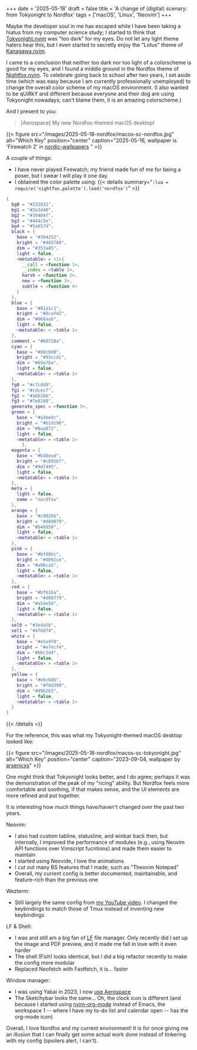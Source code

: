 +++
date = '2025-05-18'
draft = false
title = 'A change of (digital) scenary: from Tokyonight to Nordfox'
tags = ['macOS', 'Linux', 'Neovim']
+++

Maybe the developer soul in me has escaped while I have been taking a hiatus from my computer science study; I started to think that [Tokyonight.nvim](https://github.com/folke/tokyonight.nvim) was "too dark" for my eyes.
Do not let any light theme haters hear this, but I even started to secretly enjoy the "Lotus" theme of [Kanagawa.nvim](https://github.com/rebelot/kanagawa.nvim).

I came to a conclusion that neither too dark nor too light of a colorscheme is good for my eyes, and I found a middle ground in the Nordfox theme of [Nightfox.nvim](https://github.com/EdenEast/nightfox.nvim).
To celebrate going back to school after two years, I set aside time (which was easy because I am currently professionally unemployed) to change the overall color scheme of my macOS environment.
(I also wanted to be qUiRkY and different because everyone and their dog are using Tokyonight nowadays; can't blame them, it is an amazing colorscheme.)

And I present to you:

> [Aerospace] My new Nordfox-themed macOS desktop!

{{< figure src="/images/2025-05-18-nordfox/macos-sc-nordfox.jpg" alt="Which Key" position="center" caption="2025-05-16, wallpaper is 'Firewatch 2' in [nordic-wallpapers](https://github.com/linuxdotexe/nordic-wallpapers) "  >}}

A couple of things:

- I have never played Firewatch; my friend made fun of me for being a poser, but I swear I will play it one day.
- I obtained the color palette using:
{{< details summary="`:lua = require('nightfox.palette').load('nordfox')`" >}}

```lua
{
  bg0 = "#232831",
  bg1 = "#2e3440",
  bg2 = "#39404f",
  bg3 = "#444c5e",
  bg4 = "#5a657d",
  black = {
    base = "#3b4252",
    bright = "#465780",
    dim = "#353a45",
    light = false,
    <metatable> = <1>{
      __call = <function 1>,
      __index = <table 1>,
      harsh = <function 2>,
      new = <function 3>,
      subtle = <function 4>
    }
  },
  blue = {
    base = "#81a1c1",
    bright = "#8cafd2",
    dim = "#668aab",
    light = false,
    <metatable> = <table 1>
  },
  comment = "#60728a",
  cyan = {
    base = "#88c0d0",
    bright = "#93ccdc",
    dim = "#69a7ba",
    light = false,
    <metatable> = <table 1>
  },
  fg0 = "#c7cdd9",
  fg1 = "#cdcecf",
  fg2 = "#abb1bb",
  fg3 = "#7e8188",
  generate_spec = <function 5>,
  green = {
    base = "#a3be8c",
    bright = "#b1d196",
    dim = "#8aa872",
    light = false,
    <metatable> = <table 1>
      },
  magenta = {
    base = "#b48ead",
    bright = "#c895bf",
    dim = "#9d7495",
    light = false,
    <metatable> = <table 1>
  },
  meta = {
    light = false,
    name = "nordfox"
  },
  orange = {
    base = "#c9826b",
    bright = "#d89079",
    dim = "#b46950",
    light = false,
    <metatable> = <table 1>
  },
  pink = {
    base = "#bf88bc",
    bright = "#d092ce",
    dim = "#a96ca5",
    light = false,
    <metatable> = <table 1>
  },
  red = {
    base = "#bf616a",
    bright = "#d06f79",
    dim = "#a54e56",
    light = false,
    <metatable> = <table 1>
  },
  sel0 = "#3e4a5b",
  sel1 = "#4f6074",
  white = {
    base = "#e5e9f0",
    bright = "#e7ecf4",
    dim = "#bbc3d4",
    light = false,
    <metatable> = <table 1>
  },
  yellow = {
    base = "#ebcb8b",
    bright = "#f0d399",
    dim = "#d9b263",
    light = false,
    <metatable> = <table 1>
  }
}
```

{{< /details >}}

For the reference, this was what my Tokyonight-themed macOS desktop looked like:

{{< figure src="/images/2025-05-18-nordfox/macos-sc-tokyonight.jpg" alt="Which Key" position="center" caption="2023-09-04, wallpaper by [arsenicxs](https://www.deviantart.com/arsenixc/art/Tokyo-Street-Night-684804497)"  >}}

One might think that Tokyonight looks better, and I do agree; perhaps it was the demonstration of the peak of my "ricing" ability.
But Nordfox feels more comfortable and soothing, if that makes sense, and the UI elements are more refined and put together.

It is interesting how much things have/haven't changed over the past two years.

Neovim:

- I also had custom tabline, statusline, and winbar back then, but internally, I improved the performance of modules (e.g., using Neovim API functions over Vimscript fucntions) and made them easier to maintain
- I started using Neovide, I love the animations
- I cut out many BS features that I made, such as "Theovim Notepad"
- Overall, my current config is better documented, maintainable, and feature-rich than the previous one

Wezterm:

- Still largely the same config from [my YouTube video](https://www.youtube.com/watch?v=I3ipo8NxsjY).
    I changed the keybindings to match those of Tmux instead of inventing new keybindings

LF & Shell:

- I was and still am a big fan of [LF](https://github.com/gokcehan/lf) file manager.
    Only recently did I set up the image and PDF preview, and it made me fall in love with it even harder
- The shell (Fish) looks identical, but I did a big refactor recently to make the config more modular
- Replaced Neofetch with Fastfetch, it is... faster

Window manager:

- I was using Yabai in 2023, I now [use Aerospace](blog/2025-04-05-aerospace.md)
- The Sketchybar looks the same...
    Oh, the clock icon is different (and because I started using [nvim-org-mode](https://github.com/nvim-orgmode/orgmode) instead of Emacs, the workspace 1 -- where I have my to-do list and calendar open -- has the org-mode icon)

Overall, I love Nordfox and my current environment!
It is for once giving me an illusion that I can finally get some actual work done instead of tinkering with my config (spoilers alert, I can't).

